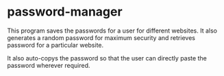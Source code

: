 # password-manager

This program saves the passwords for a user for different websites.
It also generates a random password for maximum security and retrieves password for a particular website.

It also auto-copys the password so that the user can directly paste the password wherever required.
